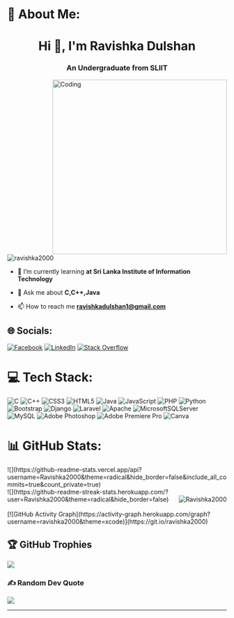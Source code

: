 # 💫 About Me:
<h1 align="center">Hi 👋, I'm Ravishka Dulshan</h1>
<h3 align="center">An Undergraduate from SLIIT</h3>
<img align="right" alt="Coding" width="400" src="https://www.lambdatest.com/resources/images/ezgif.com-gif-maker-16.gif">

<p align="left"> <img src="https://komarev.com/ghpvc/?username=ravishka2000&label=Profile%20views&color=0e75b6&style=flat" alt="ravishka2000" /> </p>

- 🌱 I’m currently learning **at Sri Lanka Institute of Information Technology**

- 💬 Ask me about **C,C++,Java**

- 📫 How to reach me **ravishkadulshan1@gmail.com**

## 🌐 Socials:
[![Facebook](https://img.shields.io/badge/Facebook-%231877F2.svg?logo=Facebook&logoColor=white)](https://facebook.com/RavishkaDulshan) 
[![LinkedIn](https://img.shields.io/badge/LinkedIn-%230077B5.svg?logo=linkedin&logoColor=white)](https://www.linkedin.com/in/ravishka-dulshan-a33569225) 
[![Stack Overflow](https://img.shields.io/badge/-Stackoverflow-FE7A16?logo=stack-overflow&logoColor=white)](https://stackoverflow.com/users/19276389/ravishka-dulshan) 

# 💻 Tech Stack:
![C](https://img.shields.io/badge/c-%2300599C.svg?style=plastic&logo=c&logoColor=white) ![C++](https://img.shields.io/badge/c++-%2300599C.svg?style=plastic&logo=c%2B%2B&logoColor=white) ![CSS3](https://img.shields.io/badge/css3-%231572B6.svg?style=plastic&logo=css3&logoColor=white) ![HTML5](https://img.shields.io/badge/html5-%23E34F26.svg?style=plastic&logo=html5&logoColor=white) ![Java](https://img.shields.io/badge/java-%23ED8B00.svg?style=plastic&logo=java&logoColor=white) ![JavaScript](https://img.shields.io/badge/javascript-%23323330.svg?style=plastic&logo=javascript&logoColor=%23F7DF1E) ![PHP](https://img.shields.io/badge/php-%23777BB4.svg?style=plastic&logo=php&logoColor=white) ![Python](https://img.shields.io/badge/python-3670A0?style=plastic&logo=python&logoColor=ffdd54) ![Bootstrap](https://img.shields.io/badge/bootstrap-%23563D7C.svg?style=plastic&logo=bootstrap&logoColor=white) ![Django](https://img.shields.io/badge/django-%23092E20.svg?style=plastic&logo=django&logoColor=white) ![Laravel](https://img.shields.io/badge/laravel-%23FF2D20.svg?style=plastic&logo=laravel&logoColor=white) ![Apache](https://img.shields.io/badge/apache-%23D42029.svg?style=plastic&logo=apache&logoColor=white) ![MicrosoftSQLServer](https://img.shields.io/badge/Microsoft%20SQL%20Sever-CC2927?style=plastic&logo=microsoft%20sql%20server&logoColor=white) ![MySQL](https://img.shields.io/badge/mysql-%2300f.svg?style=plastic&logo=mysql&logoColor=white) ![Adobe Photoshop](https://img.shields.io/badge/adobephotoshop-%2331A8FF.svg?style=plastic&logo=adobephotoshop&logoColor=white) ![Adobe Premiere Pro](https://img.shields.io/badge/Adobe%20Premiere%20Pro-9999FF.svg?style=plastic&logo=Adobe%20Premiere%20Pro&logoColor=white) ![Canva](https://img.shields.io/badge/Canva-%2300C4CC.svg?style=plastic&logo=Canva&logoColor=white)

# 📊 GitHub Stats:
<div style ="display=flex">
![](https://github-readme-stats.vercel.app/api?username=Ravishka2000&theme=radical&hide_border=false&include_all_commits=true&count_private=true)<br>
![](https://github-readme-streak-stats.herokuapp.com/?user=Ravishka2000&theme=radical&hide_border=false)
<img align="right" src="https://github-readme-stats.vercel.app/api/top-langs/?username=Ravishka2000&layout=default&theme=radical&hide_border=false&card_width=330" alt="Ravishka2000"/>
</div
<br>
<br/>
[![GitHub Activity Graph](https://activity-graph.herokuapp.com/graph?username=ravishka2000&theme=xcode)](https://git.io/ravishka2000)

## 🏆 GitHub Trophies
![](https://github-profile-trophy.vercel.app/?username=Ravishka2000&theme=radical&no-frame=true&no-bg=false&margin-w=4)

### ✍️ Random Dev Quote
![](https://quotes-github-readme.vercel.app/api?type=horizontal&theme=radical)

---






